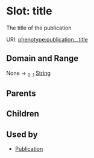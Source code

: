 
# Slot: title


The title of the publication

URI: [phenotype:publication__title](http://w3id.org/ontogpt/phenotype/publication__title)


## Domain and Range

None &#8594;  <sub>0..1</sub> [String](types/String.md)

## Parents


## Children


## Used by

 * [Publication](Publication.md)
